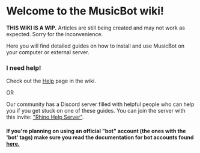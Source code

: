 # Welcome to the MusicBot wiki!

**THIS WIKI IS A WIP.** Articles are still being created and may not work as expected. Sorry for the inconvenience.

Here you will find detailed guides on how to install and use MusicBot on your computer or external server.

### I need help!
Check out the [Help](https://github.com/SexualRhinoceros/MusicBot/wiki/Help) page in the wiki.

OR

Our community has a Discord server filled with helpful people who can help you if you get stuck on one of these guides. You can join the server with this invite: ["Rhino Help Server"](http://discord.me/rhinohelp).

#### If you're planning on using an official "bot" account (the ones with the 'bot' tags) make sure you read the documentation for bot accounts found [here.](https://discordapp.com/developers/docs/intro)